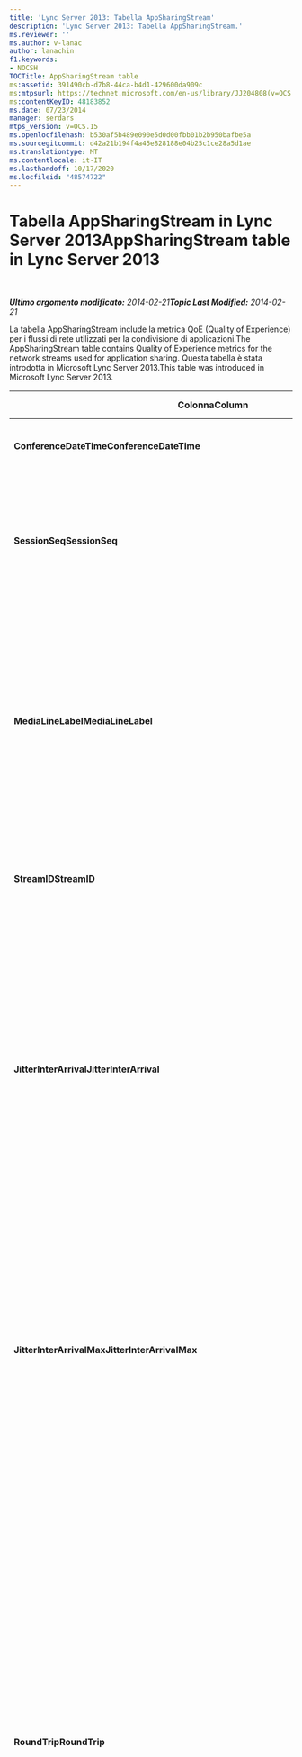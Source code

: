 ```yaml
---
title: 'Lync Server 2013: Tabella AppSharingStream'
description: 'Lync Server 2013: Tabella AppSharingStream.'
ms.reviewer: ''
ms.author: v-lanac
author: lanachin
f1.keywords:
- NOCSH
TOCTitle: AppSharingStream table
ms:assetid: 391490cb-d7b8-44ca-b4d1-429600da909c
ms:mtpsurl: https://technet.microsoft.com/en-us/library/JJ204808(v=OCS.15)
ms:contentKeyID: 48183852
ms.date: 07/23/2014
manager: serdars
mtps_version: v=OCS.15
ms.openlocfilehash: b530af5b489e090e5d0d00fbb01b2b950bafbe5a
ms.sourcegitcommit: d42a21b194f4a45e828188e04b25c1ce28a5d1ae
ms.translationtype: MT
ms.contentlocale: it-IT
ms.lasthandoff: 10/17/2020
ms.locfileid: "48574722"
---
```

# <a name="appsharingstream-table-in-lync-server-2013"></a><span data-ttu-id="66742-103">Tabella AppSharingStream in Lync Server 2013</span><span class="sxs-lookup"><span data-stu-id="66742-103">AppSharingStream table in Lync Server 2013</span></span>

<div data-xmlns="http://www.w3.org/1999/xhtml">

<div class="topic" data-xmlns="http://www.w3.org/1999/xhtml" data-msxsl="urn:schemas-microsoft-com:xslt" data-cs="https://msdn.microsoft.com/">

<div data-asp="https://msdn2.microsoft.com/asp">



</div>

<div id="mainSection">

<div id="mainBody">

<span> </span>

<span data-ttu-id="66742-104">_**Ultimo argomento modificato:** 2014-02-21_</span><span class="sxs-lookup"><span data-stu-id="66742-104">_**Topic Last Modified:** 2014-02-21_</span></span>

<span data-ttu-id="66742-105">La tabella AppSharingStream include la metrica QoE (Quality of Experience) per i flussi di rete utilizzati per la condivisione di applicazioni.</span><span class="sxs-lookup"><span data-stu-id="66742-105">The AppSharingStream table contains Quality of Experience metrics for the network streams used for application sharing.</span></span> <span data-ttu-id="66742-106">Questa tabella è stata introdotta in Microsoft Lync Server 2013.</span><span class="sxs-lookup"><span data-stu-id="66742-106">This table was introduced in Microsoft Lync Server 2013.</span></span>


<table>
<colgroup>
<col style="width: 25%" />
<col style="width: 25%" />
<col style="width: 25%" />
<col style="width: 25%" />
</colgroup>
<thead>
<tr class="header">
<th><span data-ttu-id="66742-107"><strong>Colonna</strong></span><span class="sxs-lookup"><span data-stu-id="66742-107"><strong>Column</strong></span></span></th>
<th><span data-ttu-id="66742-108"><strong>Tipo di dati</strong></span><span class="sxs-lookup"><span data-stu-id="66742-108"><strong>Data Type</strong></span></span></th>
<th><span data-ttu-id="66742-109"><strong>Chiave/indice</strong></span><span class="sxs-lookup"><span data-stu-id="66742-109"><strong>Key/Index</strong></span></span></th>
<th><span data-ttu-id="66742-110"><strong>Dettagli</strong></span><span class="sxs-lookup"><span data-stu-id="66742-110"><strong>Details</strong></span></span></th>
</tr>
</thead>
<tbody>
<tr class="odd">
<td><p><span data-ttu-id="66742-111"><strong>ConferenceDateTime</strong></span><span class="sxs-lookup"><span data-stu-id="66742-111"><strong>ConferenceDateTime</strong></span></span></p></td>
<td><p><span data-ttu-id="66742-112">dateTime</span><span class="sxs-lookup"><span data-stu-id="66742-112">dateTime</span></span></p></td>
<td><p><span data-ttu-id="66742-113">Primaria/o, esterna/o</span><span class="sxs-lookup"><span data-stu-id="66742-113">Primary, Foreign</span></span></p></td>
<td><p><span data-ttu-id="66742-114">Data e ora di avvio della sessione.</span><span class="sxs-lookup"><span data-stu-id="66742-114">Date and time that the session started.</span></span></p></td>
</tr>
<tr class="even">
<td><p><span data-ttu-id="66742-115"><strong>SessionSeq</strong></span><span class="sxs-lookup"><span data-stu-id="66742-115"><strong>SessionSeq</strong></span></span></p></td>
<td><p><span data-ttu-id="66742-116">int</span><span class="sxs-lookup"><span data-stu-id="66742-116">int</span></span></p></td>
<td><p><span data-ttu-id="66742-117">Primaria/o, esterna/o</span><span class="sxs-lookup"><span data-stu-id="66742-117">Primary, Foreign</span></span></p></td>
<td><p><span data-ttu-id="66742-118">Identificatore sequenziale utilizzato per distinguere tra loro sessioni avviate nella stessa data alla stessa ora.</span><span class="sxs-lookup"><span data-stu-id="66742-118">Sequential identifier used to distinguish between sessions that started on the same date and at the same time.</span></span></p></td>
</tr>
<tr class="odd">
<td><p><span data-ttu-id="66742-119"><strong>MediaLineLabel</strong></span><span class="sxs-lookup"><span data-stu-id="66742-119"><strong>MediaLineLabel</strong></span></span></p></td>
<td><p><span data-ttu-id="66742-120">tinyint</span><span class="sxs-lookup"><span data-stu-id="66742-120">tinyint</span></span></p></td>
<td><p><span data-ttu-id="66742-121">Primaria, esterna</span><span class="sxs-lookup"><span data-stu-id="66742-121">Primary, Foreign</span></span></p></td>
<td><p><span data-ttu-id="66742-p102">Rappresenta il tipo di linea video utilizzato nella chiamata. I valori consentiti sono:</span><span class="sxs-lookup"><span data-stu-id="66742-p102">Represents the type of video line used in the call. Allowed values are:</span></span></p>
<ul>
<li><p><span data-ttu-id="66742-124">0 – audio</span><span class="sxs-lookup"><span data-stu-id="66742-124">0 – Audio</span></span></p></li>
<li><p><span data-ttu-id="66742-125">1-video</span><span class="sxs-lookup"><span data-stu-id="66742-125">1 – Video</span></span></p></li>
<li><p><span data-ttu-id="66742-126">2 - Panoramica</span><span class="sxs-lookup"><span data-stu-id="66742-126">2 – Panoramic video</span></span></p></li>
<li><p><span data-ttu-id="66742-127">3 – condivisione di applicazioni/desktop</span><span class="sxs-lookup"><span data-stu-id="66742-127">3 –Application/Desktop Sharing</span></span></p></li>
</ul></td>
</tr>
<tr class="even">
<td><p><span data-ttu-id="66742-128"><strong>StreamID</strong></span><span class="sxs-lookup"><span data-stu-id="66742-128"><strong>StreamID</strong></span></span></p></td>
<td><p><span data-ttu-id="66742-129">int</span><span class="sxs-lookup"><span data-stu-id="66742-129">int</span></span></p></td>
<td><p><span data-ttu-id="66742-130">Principale</span><span class="sxs-lookup"><span data-stu-id="66742-130">Primary</span></span></p></td>
<td><p><span data-ttu-id="66742-131">Identificatore univoco del flusso di condivisione di applicazioni.</span><span class="sxs-lookup"><span data-stu-id="66742-131">Unique identifier of the application sharing stream.</span></span></p></td>
</tr>
<tr class="odd">
<td><p><span data-ttu-id="66742-132"><strong>JitterInterArrival</strong></span><span class="sxs-lookup"><span data-stu-id="66742-132"><strong>JitterInterArrival</strong></span></span></p></td>
<td><p><span data-ttu-id="66742-133">int</span><span class="sxs-lookup"><span data-stu-id="66742-133">int</span></span></p></td>
<td></td>
<td><p><span data-ttu-id="66742-134">Instabilità media rilevata tra gli arrivi dei pacchetti RTP (Real-Time Transport Protocol).</span><span class="sxs-lookup"><span data-stu-id="66742-134">Average jitter detected between RTP packet arrivals.</span></span> <span data-ttu-id="66742-135">(Jitter è una misura del &quot; shakiness &quot; di una chiamata). I valori di jitter elevato sono in genere causati dalla congestione o da un server multimediale di overload e generano audio distorte o persi.</span><span class="sxs-lookup"><span data-stu-id="66742-135">(Jitter is a measure of the &quot;shakiness&quot; of a call.) High jitter values are typically caused by congestion or an overloaded media server, and result in distorted or lost audio.</span></span></p></td>
</tr>
<tr class="even">
<td><p><span data-ttu-id="66742-136"><strong>JitterInterArrivalMax</strong></span><span class="sxs-lookup"><span data-stu-id="66742-136"><strong>JitterInterArrivalMax</strong></span></span></p></td>
<td><p><span data-ttu-id="66742-137">int</span><span class="sxs-lookup"><span data-stu-id="66742-137">int</span></span></p></td>
<td></td>
<td><p><span data-ttu-id="66742-138">Instabilità massima rilevata tra gli arrivi di pacchetti RTP.</span><span class="sxs-lookup"><span data-stu-id="66742-138">Maximum jitter detected between RTP packet arrivals.</span></span> <span data-ttu-id="66742-139">(Jitter è una misura del &quot; shakiness &quot; di una chiamata). I valori di jitter elevato sono in genere causati dalla congestione o da un server multimediale di overload e generano audio distorte o persi.</span><span class="sxs-lookup"><span data-stu-id="66742-139">(Jitter is a measure of the &quot;shakiness&quot; of a call.) High jitter values are typically caused by congestion or an overloaded media server, and result in distorted or lost audio.</span></span></p></td>
</tr>
<tr class="odd">
<td><p><span data-ttu-id="66742-140"><strong>RoundTrip</strong></span><span class="sxs-lookup"><span data-stu-id="66742-140"><strong>RoundTrip</strong></span></span></p></td>
<td><p><span data-ttu-id="66742-141">int</span><span class="sxs-lookup"><span data-stu-id="66742-141">int</span></span></p></td>
<td></td>
<td><p><span data-ttu-id="66742-p105">Quantità media di tempo (in millisecondi) necessaria per il trasferimento di andata e ritorno di un pacchetto RTP da un endpoint all'altro. Un tempo di roundtrip di 200 millisecondi o inferiore viene considerato di qualità accettabile.</span><span class="sxs-lookup"><span data-stu-id="66742-p105">Average amount of (in milliseconds) required for a Real-Time Transport Protocol packet to travel to another endpoint and then back. Round-trip times of 200 milliseconds or less are considered of acceptable quality.</span></span></p>
<p><span data-ttu-id="66742-p106">Valori di tempo di roundtrip elevati possono essere dovuti a routing delle chiamate internazionali, errata configurazione del routing o overload di un server di contenuti multimediali e comportano difficoltà nelle conversazioni audio bidirezionali in tempo reale.</span><span class="sxs-lookup"><span data-stu-id="66742-p106">High round-trip values can be caused by international call routing; a routing misconfiguration; or an overloaded media server. High round-trip times result in difficulties with two-way, real-time audio conversations.</span></span></p></td>
</tr>
<tr class="even">
<td><p><span data-ttu-id="66742-146"><strong>RoundTripMax</strong></span><span class="sxs-lookup"><span data-stu-id="66742-146"><strong>RoundTripMax</strong></span></span></p></td>
<td><p><span data-ttu-id="66742-147">int</span><span class="sxs-lookup"><span data-stu-id="66742-147">int</span></span></p></td>
<td></td>
<td><p><span data-ttu-id="66742-p107">Quantità massima di tempo (in millisecondi) necessaria per il trasferimento di andata e ritorno di un pacchetto RTP da un endpoint all'altro. Un tempo di roundtrip di 200 millisecondi o inferiore viene considerato di qualità accettabile.</span><span class="sxs-lookup"><span data-stu-id="66742-p107">Maximum amount of (in milliseconds) required for a Real-Time Transport Protocol packet to travel to another endpoint and then back. Round-trip times of 200 milliseconds or less are considered of acceptable quality.</span></span></p>
<p><span data-ttu-id="66742-p108">Valori di tempo di roundtrip elevati possono essere dovuti a routing delle chiamate internazionali, errata configurazione del routing o overload di un server di contenuti multimediali e comportano difficoltà nelle conversazioni audio bidirezionali in tempo reale.</span><span class="sxs-lookup"><span data-stu-id="66742-p108">High round-trip values can be caused by international call routing; a routing misconfiguration; or an overloaded media server. High round-trip times result in difficulties with two-way, real-time audio conversations.</span></span></p></td>
</tr>
<tr class="odd">
<td><p><span data-ttu-id="66742-152"><strong>PacketLossRate</strong></span><span class="sxs-lookup"><span data-stu-id="66742-152"><strong>PacketLossRate</strong></span></span></p></td>
<td><p><span data-ttu-id="66742-153">galleggiante</span><span class="sxs-lookup"><span data-stu-id="66742-153">float</span></span></p></td>
<td></td>
<td><p><span data-ttu-id="66742-p109">Frequenza media di perdita di pacchetti RTP. La perdita di pacchetti si verifica quando i pacchetti RTP, ovvero un protocollo utilizzato per la trasmissione di audio e video su Internet, non raggiungono la destinazione. Valori di perdita elevati sono generalmente dovuti a congestione, larghezza di banda insufficiente, congestione/interferenze wireless o overload di un server di contenuti multimediali e comportano distorsione o perdita di audio.</span><span class="sxs-lookup"><span data-stu-id="66742-p109">Average rate of Real-Time Transport Protocol (RTP) packet loss. (Packet loss occurs when RTP packets, a protocol used for transmitting audio and video across the Internet, failed to reach their destination.) High loss rates are generally caused by congestion; lack of bandwidth; wireless congestion or interference; or an overloaded media server. Packet loss typically results in distorted or lost audio.</span></span></p></td>
</tr>
<tr class="even">
<td><p><span data-ttu-id="66742-157"><strong>PacketLossRateMax</strong></span><span class="sxs-lookup"><span data-stu-id="66742-157"><strong>PacketLossRateMax</strong></span></span></p></td>
<td><p><span data-ttu-id="66742-158">galleggiante</span><span class="sxs-lookup"><span data-stu-id="66742-158">float</span></span></p></td>
<td></td>
<td><p><span data-ttu-id="66742-p110">Frequenza massima di perdita di pacchetti RTP. La perdita di pacchetti si verifica quando i pacchetti RTP, ovvero un protocollo utilizzato per la trasmissione audio e video su Internet, non riescono a raggiungere la destinazione. Frequenze di perdita elevate sono generalmente dovute a congestione, larghezza di banda insufficiente, interferenze o congestione della rete wireless o overload di un server di contenuti multimediali e comportano distorsione o perdita di audio.</span><span class="sxs-lookup"><span data-stu-id="66742-p110">Maximum rate of Real-Time Transport Protocol (RTP) packet loss. (Packet loss occurs when RTP packets, a protocol used for transmitting audio and video across the Internet, failed to reach their destination.) High loss rates are generally caused by congestion; lack of bandwidth; wireless congestion or interference; or an overloaded media server. Packet loss typically results in distorted or lost audio.</span></span></p></td>
</tr>
<tr class="odd">
<td><p><span data-ttu-id="66742-162"><strong>PacketUtilization</strong></span><span class="sxs-lookup"><span data-stu-id="66742-162"><strong>PacketUtilization</strong></span></span></p></td>
<td><p><span data-ttu-id="66742-163">int</span><span class="sxs-lookup"><span data-stu-id="66742-163">int</span></span></p></td>
<td></td>
<td><p><span data-ttu-id="66742-164">Numero di pacchetti inviati.</span><span class="sxs-lookup"><span data-stu-id="66742-164">Number of packets sent.</span></span></p></td>
</tr>
<tr class="even">
<td><p><span data-ttu-id="66742-165"><strong>Larghezza di banda</strong></span><span class="sxs-lookup"><span data-stu-id="66742-165"><strong>BandwidthEst</strong></span></span></p></td>
<td><p><span data-ttu-id="66742-166">int</span><span class="sxs-lookup"><span data-stu-id="66742-166">int</span></span></p></td>
<td></td>
<td><p><span data-ttu-id="66742-p111">Larghezza di banda unidirezionale stimata disponibile alla fine della sessione. Indicata in bit al secondo.</span><span class="sxs-lookup"><span data-stu-id="66742-p111">Estimated one-way bandwidth available at the end of the session. Reported in bits per second.</span></span></p></td>
</tr>
<tr class="odd">
<td><p><span data-ttu-id="66742-169"><strong>AppSharingPayloadDescription</strong></span><span class="sxs-lookup"><span data-stu-id="66742-169"><strong>AppSharingPayloadDescription</strong></span></span></p></td>
<td><p><span data-ttu-id="66742-170">int</span><span class="sxs-lookup"><span data-stu-id="66742-170">int</span></span></p></td>
<td></td>
<td><p><span data-ttu-id="66742-171">Descrizione del payload di condivisione di applicazioni.</span><span class="sxs-lookup"><span data-stu-id="66742-171">Description of the application sharing payload.</span></span></p></td>
</tr>
<tr class="even">
<td><p><span data-ttu-id="66742-172"><strong>RelativeOneWayTotal</strong></span><span class="sxs-lookup"><span data-stu-id="66742-172"><strong>RelativeOneWayTotal</strong></span></span></p></td>
<td><p><span data-ttu-id="66742-173">galleggiante</span><span class="sxs-lookup"><span data-stu-id="66742-173">float</span></span></p></td>
<td></td>
<td><p><span data-ttu-id="66742-p112">Quantità complessiva di latenza unidirezionale. La latenza unidirezionale relativa misura il ritardo tra il client e il server.</span><span class="sxs-lookup"><span data-stu-id="66742-p112">Total amount of one-way latency. Relative one-way latency measures the delay between the client and the server.</span></span></p></td>
</tr>
<tr class="odd">
<td><p><span data-ttu-id="66742-176"><strong>RelativeOneWayAverage</strong></span><span class="sxs-lookup"><span data-stu-id="66742-176"><strong>RelativeOneWayAverage</strong></span></span></p></td>
<td><p><span data-ttu-id="66742-177">galleggiante</span><span class="sxs-lookup"><span data-stu-id="66742-177">float</span></span></p></td>
<td></td>
<td><p><span data-ttu-id="66742-p113">Quantità complessiva di latenza unidirezionale. La latenza unidirezionale relativa misura il ritardo tra il client e il server.</span><span class="sxs-lookup"><span data-stu-id="66742-p113">Average amount of one-way latency. Relative one-way latency measures the delay between the client and the server.</span></span></p></td>
</tr>
<tr class="even">
<td><p><span data-ttu-id="66742-180"><strong>RelativeOneWayMax</strong></span><span class="sxs-lookup"><span data-stu-id="66742-180"><strong>RelativeOneWayMax</strong></span></span></p></td>
<td><p><span data-ttu-id="66742-181">galleggiante</span><span class="sxs-lookup"><span data-stu-id="66742-181">float</span></span></p></td>
<td></td>
<td><p><span data-ttu-id="66742-p114">Quantità massima di latenza unidirezionale. La latenza unidirezionale relativa misura il ritardo tra il client e il server.</span><span class="sxs-lookup"><span data-stu-id="66742-p114">Maximum amount of one-way latency. Relative one-way latency measures the delay between the client and the server.</span></span></p></td>
</tr>
<tr class="odd">
<td><p><span data-ttu-id="66742-184"><strong>RelativeOneWayBurstOccurrences</strong></span><span class="sxs-lookup"><span data-stu-id="66742-184"><strong>RelativeOneWayBurstOccurrences</strong></span></span></p></td>
<td><p><span data-ttu-id="66742-185">int</span><span class="sxs-lookup"><span data-stu-id="66742-185">int</span></span></p></td>
<td></td>
<td><p><span data-ttu-id="66742-p115">Occorrenze burst unidirezionali totali. In una trasmissione di tipo burst il flusso di dati non è prevedibile, diversamente dal flusso stabile. Questa metrica misura il flusso di dati tra il client e il server.</span><span class="sxs-lookup"><span data-stu-id="66742-p115">Total one-way burst occurrences. A “bursty” transmission is a transmission where data flows in unpredictable bursts as opposed to a steady stream. This metric measures data flow between the client and the server.</span></span></p></td>
</tr>
<tr class="even">
<td><p><span data-ttu-id="66742-189"><strong>RelativeOneWayBurstDensity</strong></span><span class="sxs-lookup"><span data-stu-id="66742-189"><strong>RelativeOneWayBurstDensity</strong></span></span></p></td>
<td><p><span data-ttu-id="66742-190">galleggiante</span><span class="sxs-lookup"><span data-stu-id="66742-190">float</span></span></p></td>
<td></td>
<td><p><span data-ttu-id="66742-p116">Densità burst unidirezionale totale. In una trasmissione di tipo burst il flusso di dati non è prevedibile, diversamente dal flusso stabile. Questa metrica misura il flusso di dati tra il client e il server.</span><span class="sxs-lookup"><span data-stu-id="66742-p116">Total one-way burst density. A “bursty” transmission is a transmission where data flows in unpredictable bursts as opposed to a steady stream. This metric measures data flow between the client and the server.</span></span></p></td>
</tr>
<tr class="odd">
<td><p><span data-ttu-id="66742-194"><strong>RelativeOneWayBurstDuration</strong></span><span class="sxs-lookup"><span data-stu-id="66742-194"><strong>RelativeOneWayBurstDuration</strong></span></span></p></td>
<td><p><span data-ttu-id="66742-195">galleggiante</span><span class="sxs-lookup"><span data-stu-id="66742-195">float</span></span></p></td>
<td></td>
<td><p><span data-ttu-id="66742-p117">Durata burst unidirezionale totale. In una trasmissione di tipo burst il flusso di dati non è prevedibile, diversamente dal flusso stabile. Questa metrica misura il flusso di dati tra il client e il server.</span><span class="sxs-lookup"><span data-stu-id="66742-p117">Total one-way burst duration. A “bursty” transmission is a transmission where data flows in unpredictable bursts as opposed to a steady stream. This metric measures data flow between the client and the server.</span></span></p></td>
</tr>
<tr class="even">
<td><p><span data-ttu-id="66742-199"><strong>RelativeOneWayGapOccurrences</strong></span><span class="sxs-lookup"><span data-stu-id="66742-199"><strong>RelativeOneWayGapOccurrences</strong></span></span></p></td>
<td><p><span data-ttu-id="66742-200">int</span><span class="sxs-lookup"><span data-stu-id="66742-200">int</span></span></p></td>
<td></td>
<td><p><span data-ttu-id="66742-p118">Occorrenze gap unidirezionali totali. In una trasmissione di tipo burst il flusso di dati non è prevedibile, diversamente dal flusso stabile. Questa metrica misura il flusso di dati tra il client e il server.</span><span class="sxs-lookup"><span data-stu-id="66742-p118">Total one-way gap occurrences. A “bursty” transmission is a transmission where data flows in unpredictable bursts as opposed to a steady stream; gaps indicate delays between these bursts. This metric measures data flow between the client and the server.</span></span></p></td>
</tr>
<tr class="odd">
<td><p><span data-ttu-id="66742-204"><strong>RelativeOneWayGapDensity</strong></span><span class="sxs-lookup"><span data-stu-id="66742-204"><strong>RelativeOneWayGapDensity</strong></span></span></p></td>
<td><p><span data-ttu-id="66742-205">galleggiante</span><span class="sxs-lookup"><span data-stu-id="66742-205">float</span></span></p></td>
<td></td>
<td><p><span data-ttu-id="66742-p119">Densità gap unidirezionale totale. In una trasmissione di tipo burst il flusso di dati non è prevedibile, diversamente dal flusso stabile. I gap indicano i ritardi tra questi burst. Questa metrica misura il flusso di dati tra il client e il server.</span><span class="sxs-lookup"><span data-stu-id="66742-p119">Total one-way gap density. A “bursty” transmission is a transmission where data flows in unpredictable bursts as opposed to a steady stream; gaps indicate delays between these bursts. This metric measures data flow between the client and the server.</span></span></p></td>
</tr>
<tr class="even">
<td><p><span data-ttu-id="66742-209"><strong>RelativeOneWayGapDuration</strong></span><span class="sxs-lookup"><span data-stu-id="66742-209"><strong>RelativeOneWayGapDuration</strong></span></span></p></td>
<td><p><span data-ttu-id="66742-210">galleggiante</span><span class="sxs-lookup"><span data-stu-id="66742-210">float</span></span></p></td>
<td></td>
<td><p><span data-ttu-id="66742-p120">Durata gap unidirezionale totale. In una trasmissione di tipo burst il flusso di dati non è prevedibile, diversamente dal flusso stabile. I gap indicano i ritardi tra questi burst. Questa metrica misura il flusso di dati tra il client e il server.</span><span class="sxs-lookup"><span data-stu-id="66742-p120">Total one-way gap duration. A “bursty” transmission is a transmission where data flows in unpredictable bursts as opposed to a steady stream; gaps indicate delays between these bursts. This metric measures data flow between the client and the server.</span></span></p></td>
</tr>
<tr class="odd">
<td><p><span data-ttu-id="66742-214"><strong>ApplicationSharingType</strong></span><span class="sxs-lookup"><span data-stu-id="66742-214"><strong>ApplicationSharingType</strong></span></span></p></td>
<td><p><span data-ttu-id="66742-215">varChar (256)</span><span class="sxs-lookup"><span data-stu-id="66742-215">varChar(256)</span></span></p></td>
<td></td>
<td><p><span data-ttu-id="66742-216">Ruolo applicazione (condivisore o visualizzatore) e tipo di contenuto.</span><span class="sxs-lookup"><span data-stu-id="66742-216">Application role (Sharer or Viewer) and content type.</span></span></p></td>
</tr>
<tr class="even">
<td><p><span data-ttu-id="66742-217"><strong>RDPTileProcessingLatencyTotal</strong></span><span class="sxs-lookup"><span data-stu-id="66742-217"><strong>RDPTileProcessingLatencyTotal</strong></span></span></p></td>
<td><p><span data-ttu-id="66742-218">galleggiante</span><span class="sxs-lookup"><span data-stu-id="66742-218">float</span></span></p></td>
<td></td>
<td><p><span data-ttu-id="66742-p121">Tempo totale di elaborazione per le sezioni RDP (Remote Desktop Protocol). Un valore superiore corrisponde a un ritardo maggiore nell'esperienza di visualizzazione.</span><span class="sxs-lookup"><span data-stu-id="66742-p121">Total processing time for remote desktop protocol (RDP) tiles. A higher total equates to a longer delay in the viewing experience.</span></span></p></td>
</tr>
<tr class="odd">
<td><p><span data-ttu-id="66742-221"><strong>RDPTileProcessingLatencyAverage</strong></span><span class="sxs-lookup"><span data-stu-id="66742-221"><strong>RDPTileProcessingLatencyAverage</strong></span></span></p></td>
<td><p><span data-ttu-id="66742-222">galleggiante</span><span class="sxs-lookup"><span data-stu-id="66742-222">float</span></span></p></td>
<td></td>
<td><p><span data-ttu-id="66742-p122">Tempo medio di elaborazione per le sezioni RDP. Un valore superiore corrisponde a un ritardo maggiore nell'esperienza di visualizzazione.</span><span class="sxs-lookup"><span data-stu-id="66742-p122">Average processing time for remote desktop protocol (RDP) tiles. A higher total equates to a longer delay in the viewing experience.</span></span></p></td>
</tr>
<tr class="even">
<td><p><span data-ttu-id="66742-225"><strong>RDPTileProcessingLatencyMax</strong></span><span class="sxs-lookup"><span data-stu-id="66742-225"><strong>RDPTileProcessingLatencyMax</strong></span></span></p></td>
<td><p><span data-ttu-id="66742-226">galleggiante</span><span class="sxs-lookup"><span data-stu-id="66742-226">float</span></span></p></td>
<td></td>
<td><p><span data-ttu-id="66742-p123">Tempo massimo di elaborazione per le sezioni RDP. Un valore superiore corrisponde a un ritardo maggiore nell'esperienza di visualizzazione.</span><span class="sxs-lookup"><span data-stu-id="66742-p123">Maximum processing time for remote desktop protocol (RDP) tiles. A higher total equates to a longer delay in the viewing experience.</span></span></p></td>
</tr>
<tr class="odd">
<td><p><span data-ttu-id="66742-229"><strong>RDPTileProcessingLatencyBurstOccurrences</strong></span><span class="sxs-lookup"><span data-stu-id="66742-229"><strong>RDPTileProcessingLatencyBurstOccurrences</strong></span></span></p></td>
<td><p><span data-ttu-id="66742-230">int</span><span class="sxs-lookup"><span data-stu-id="66742-230">int</span></span></p></td>
<td></td>
<td><p><span data-ttu-id="66742-p124">Occorrenze burst nel tempo di elaborazione per le sezioni RDP. In una trasmissione di tipo burst il flusso di dati non è prevedibile, diversamente dal flusso stabile.</span><span class="sxs-lookup"><span data-stu-id="66742-p124">Burst occurrences in the processing time for remote desktop protocol (RDP) tiles. A “bursty” transmission is a transmission where data flows in unpredictable bursts as opposed to a steady stream.</span></span></p></td>
</tr>
<tr class="even">
<td><p><span data-ttu-id="66742-233"><strong>RDPTileProcessingLatencyBurstDensity</strong></span><span class="sxs-lookup"><span data-stu-id="66742-233"><strong>RDPTileProcessingLatencyBurstDensity</strong></span></span></p></td>
<td><p><span data-ttu-id="66742-234">galleggiante</span><span class="sxs-lookup"><span data-stu-id="66742-234">float</span></span></p></td>
<td></td>
<td><p><span data-ttu-id="66742-p125">Densità burst nel tempo di elaborazione per le sezioni RDP. In una trasmissione di tipo burst il flusso di dati non è prevedibile, diversamente dal flusso stabile.</span><span class="sxs-lookup"><span data-stu-id="66742-p125">Burst density in the processing time for remote desktop protocol (RDP) tiles. A “bursty” transmission is a transmission where data flows in unpredictable bursts as opposed to a steady stream.</span></span></p></td>
</tr>
<tr class="odd">
<td><p><span data-ttu-id="66742-237"><strong>RDPTileProcessingLatencyBurstDuration</strong></span><span class="sxs-lookup"><span data-stu-id="66742-237"><strong>RDPTileProcessingLatencyBurstDuration</strong></span></span></p></td>
<td><p><span data-ttu-id="66742-238">galleggiante</span><span class="sxs-lookup"><span data-stu-id="66742-238">float</span></span></p></td>
<td></td>
<td><p><span data-ttu-id="66742-p126">Durata burst nel tempo di elaborazione per le sezioni RDP. In una trasmissione di tipo burst il flusso di dati non è prevedibile, diversamente dal flusso stabile.</span><span class="sxs-lookup"><span data-stu-id="66742-p126">Burst duration in the processing time for remote desktop protocol (RDP) tiles. A “bursty” transmission is a transmission where data flows in unpredictable bursts as opposed to a steady stream.</span></span></p></td>
</tr>
<tr class="even">
<td><p><span data-ttu-id="66742-241"><strong>RDPTileProcessingLatencyGapOccurrences</strong></span><span class="sxs-lookup"><span data-stu-id="66742-241"><strong>RDPTileProcessingLatencyGapOccurrences</strong></span></span></p></td>
<td><p><span data-ttu-id="66742-242">int</span><span class="sxs-lookup"><span data-stu-id="66742-242">int</span></span></p></td>
<td></td>
<td><p><span data-ttu-id="66742-243">Occorrenze gap nel tempo di elaborazione per le sezioni RDP.</span><span class="sxs-lookup"><span data-stu-id="66742-243">Gap occurrences in the processing time for remote desktop protocol (RDP) tiles.</span></span></p></td>
</tr>
<tr class="odd">
<td><p><span data-ttu-id="66742-244"><strong>RDPTileProcessingLatencyGapDensity</strong></span><span class="sxs-lookup"><span data-stu-id="66742-244"><strong>RDPTileProcessingLatencyGapDensity</strong></span></span></p></td>
<td><p><span data-ttu-id="66742-245">galleggiante</span><span class="sxs-lookup"><span data-stu-id="66742-245">float</span></span></p></td>
<td></td>
<td><p><span data-ttu-id="66742-p127">Densità gap nel tempo di elaborazione per le sezioni RDP. Una densità gap bassa corrisponde a un'esperienza di visualizzazione migliore.</span><span class="sxs-lookup"><span data-stu-id="66742-p127">Gap density in the processing time for remote desktop protocol (RDP) tiles. Low gap density equates to a better viewing experience.</span></span></p></td>
</tr>
<tr class="even">
<td><p><span data-ttu-id="66742-248"><strong>RDPTileProcessingLatencyGapDuration</strong></span><span class="sxs-lookup"><span data-stu-id="66742-248"><strong>RDPTileProcessingLatencyGapDuration</strong></span></span></p></td>
<td><p><span data-ttu-id="66742-249">galleggiante</span><span class="sxs-lookup"><span data-stu-id="66742-249">float</span></span></p></td>
<td></td>
<td><p><span data-ttu-id="66742-p128">Durata gap nel tempo di elaborazione per le sezioni RDP. Durate gap basse corrispondono a un'esperienza di visualizzazione migliore.</span><span class="sxs-lookup"><span data-stu-id="66742-p128">Gap duration in the processing time for remote desktop protocol (RDP) tiles. Short gap durations equate to a better viewing experience.</span></span></p></td>
</tr>
<tr class="odd">
<td><p><span data-ttu-id="66742-252"><strong>CaptureTileRateTotal</strong></span><span class="sxs-lookup"><span data-stu-id="66742-252"><strong>CaptureTileRateTotal</strong></span></span></p></td>
<td><p><span data-ttu-id="66742-253">galleggiante</span><span class="sxs-lookup"><span data-stu-id="66742-253">float</span></span></p></td>
<td></td>
<td><p><span data-ttu-id="66742-254">Frequenza totale di sezioni acquisite (sezioni al secondo).</span><span class="sxs-lookup"><span data-stu-id="66742-254">Total rate of captured tiles (in tiles per second).</span></span></p></td>
</tr>
<tr class="even">
<td><p><span data-ttu-id="66742-255"><strong>CaptureTileRateAverage</strong></span><span class="sxs-lookup"><span data-stu-id="66742-255"><strong>CaptureTileRateAverage</strong></span></span></p></td>
<td><p><span data-ttu-id="66742-256">galleggiante</span><span class="sxs-lookup"><span data-stu-id="66742-256">float</span></span></p></td>
<td></td>
<td><p><span data-ttu-id="66742-257">Frequenza media di sezioni acquisite (sezioni al secondo).</span><span class="sxs-lookup"><span data-stu-id="66742-257">Average rate of captured tiles (in tiles per second).</span></span></p></td>
</tr>
<tr class="odd">
<td><p><span data-ttu-id="66742-258"><strong>CaptureTileRateMax</strong></span><span class="sxs-lookup"><span data-stu-id="66742-258"><strong>CaptureTileRateMax</strong></span></span></p></td>
<td><p><span data-ttu-id="66742-259">galleggiante</span><span class="sxs-lookup"><span data-stu-id="66742-259">float</span></span></p></td>
<td></td>
<td><p><span data-ttu-id="66742-260">Frequenza massima di sezioni acquisite (sezioni al secondo).</span><span class="sxs-lookup"><span data-stu-id="66742-260">Maximum rate of captured tiles (in tiles per second).</span></span></p></td>
</tr>
<tr class="even">
<td><p><span data-ttu-id="66742-261"><strong>CaptureTileRateBurstOccurrences</strong></span><span class="sxs-lookup"><span data-stu-id="66742-261"><strong>CaptureTileRateBurstOccurrences</strong></span></span></p></td>
<td><p><span data-ttu-id="66742-262">in t</span><span class="sxs-lookup"><span data-stu-id="66742-262">in t</span></span></p></td>
<td></td>
<td><p><span data-ttu-id="66742-263">Occorrenze burst nella frequenza di sezioni acquisite (sezioni al secondo).</span><span class="sxs-lookup"><span data-stu-id="66742-263">Burst occurrences in the rate of captured tiles (in tiles per second).</span></span></p></td>
</tr>
<tr class="odd">
<td><p><span data-ttu-id="66742-264"><strong>CaptureTileRateBurstDensity</strong></span><span class="sxs-lookup"><span data-stu-id="66742-264"><strong>CaptureTileRateBurstDensity</strong></span></span></p></td>
<td><p><span data-ttu-id="66742-265">galleggiante</span><span class="sxs-lookup"><span data-stu-id="66742-265">float</span></span></p></td>
<td></td>
<td><p><span data-ttu-id="66742-266">Densità burst nella frequenza di sezioni acquisite (sezioni al secondo).</span><span class="sxs-lookup"><span data-stu-id="66742-266">Burst density in the rate of captured tiles (in tiles per second).</span></span></p></td>
</tr>
<tr class="even">
<td><p><span data-ttu-id="66742-267"><strong>CaptureTileRateBurstDuration</strong></span><span class="sxs-lookup"><span data-stu-id="66742-267"><strong>CaptureTileRateBurstDuration</strong></span></span></p></td>
<td><p><span data-ttu-id="66742-268">galleggiante</span><span class="sxs-lookup"><span data-stu-id="66742-268">float</span></span></p></td>
<td></td>
<td><p><span data-ttu-id="66742-269">Durata burst nella frequenza di sezioni acquisite (sezioni al secondo).</span><span class="sxs-lookup"><span data-stu-id="66742-269">Burst duration in the rate of captured tiles (in tiles per second).</span></span></p></td>
</tr>
<tr class="odd">
<td><p><span data-ttu-id="66742-270"><strong>CaptureTileRateGapOccurrences</strong></span><span class="sxs-lookup"><span data-stu-id="66742-270"><strong>CaptureTileRateGapOccurrences</strong></span></span></p></td>
<td><p><span data-ttu-id="66742-271">int</span><span class="sxs-lookup"><span data-stu-id="66742-271">int</span></span></p></td>
<td></td>
<td><p><span data-ttu-id="66742-272">Occorrenze gap nella frequenza di sezioni acquisite (sezioni al secondo).</span><span class="sxs-lookup"><span data-stu-id="66742-272">Gap occurrences in the rate of captured tiles (in tiles per second).</span></span></p></td>
</tr>
<tr class="even">
<td><p><span data-ttu-id="66742-273"><strong>CaptureTileRateGapDensity</strong></span><span class="sxs-lookup"><span data-stu-id="66742-273"><strong>CaptureTileRateGapDensity</strong></span></span></p></td>
<td><p><span data-ttu-id="66742-274">galleggiante</span><span class="sxs-lookup"><span data-stu-id="66742-274">float</span></span></p></td>
<td></td>
<td><p><span data-ttu-id="66742-275">Densità gap nella frequenza di sezioni acquisite (sezioni al secondo).</span><span class="sxs-lookup"><span data-stu-id="66742-275">Gap density in the rate of captured tiles (in tiles per second).</span></span></p></td>
</tr>
<tr class="odd">
<td><p><span data-ttu-id="66742-276"><strong>CaptureTileRateGapDuration</strong></span><span class="sxs-lookup"><span data-stu-id="66742-276"><strong>CaptureTileRateGapDuration</strong></span></span></p></td>
<td><p><span data-ttu-id="66742-277">galleggiante</span><span class="sxs-lookup"><span data-stu-id="66742-277">float</span></span></p></td>
<td></td>
<td><p><span data-ttu-id="66742-278">Durata gap nella frequenza di sezioni acquisite (sezioni al secondo).</span><span class="sxs-lookup"><span data-stu-id="66742-278">Gap duration in the rate of captured tiles (in tiles per second).</span></span></p></td>
</tr>
<tr class="even">
<td><p><span data-ttu-id="66742-279"><strong>SpoiledTilePercentTotal</strong></span><span class="sxs-lookup"><span data-stu-id="66742-279"><strong>SpoiledTilePercentTotal</strong></span></span></p></td>
<td><p><span data-ttu-id="66742-280">galleggiante</span><span class="sxs-lookup"><span data-stu-id="66742-280">float</span></span></p></td>
<td></td>
<td><p><span data-ttu-id="66742-281">Percentuale totale di contenuto che non ha raggiunto il visualizzatore ma è stato ignorato e sovrascritto da nuovo contenuto.</span><span class="sxs-lookup"><span data-stu-id="66742-281">Total percentage of the content that did not reach the viewer but was instead discarded and overwritten by fresh content.</span></span></p></td>
</tr>
<tr class="odd">
<td><p><span data-ttu-id="66742-282"><strong>SpoiledTilePercentAverage</strong></span><span class="sxs-lookup"><span data-stu-id="66742-282"><strong>SpoiledTilePercentAverage</strong></span></span></p></td>
<td><p><span data-ttu-id="66742-283">galleggiante</span><span class="sxs-lookup"><span data-stu-id="66742-283">float</span></span></p></td>
<td></td>
<td><p><span data-ttu-id="66742-284">Percentuale media di contenuto che non ha raggiunto il visualizzatore ma è stato ignorato e sovrascritto da nuovo contenuto.</span><span class="sxs-lookup"><span data-stu-id="66742-284">Average percentage of the content that did not reach the viewer but was instead discarded and overwritten by fresh content.</span></span></p></td>
</tr>
<tr class="even">
<td><p><span data-ttu-id="66742-285"><strong>SpoiledTilePercentMax</strong></span><span class="sxs-lookup"><span data-stu-id="66742-285"><strong>SpoiledTilePercentMax</strong></span></span></p></td>
<td><p><span data-ttu-id="66742-286">galleggiante</span><span class="sxs-lookup"><span data-stu-id="66742-286">float</span></span></p></td>
<td></td>
<td><p><span data-ttu-id="66742-287">Percentuale massima di contenuto che non ha raggiunto il visualizzatore ma è stato ignorato e sovrascritto da nuovo contenuto.</span><span class="sxs-lookup"><span data-stu-id="66742-287">Maximum percentage of the content that did not reach the viewer but was instead discarded and overwritten by fresh content.</span></span></p></td>
</tr>
<tr class="odd">
<td><p><span data-ttu-id="66742-288"><strong>SpoiledTilePercentBurstOccurrences</strong></span><span class="sxs-lookup"><span data-stu-id="66742-288"><strong>SpoiledTilePercentBurstOccurrences</strong></span></span></p></td>
<td><p><span data-ttu-id="66742-289">int</span><span class="sxs-lookup"><span data-stu-id="66742-289">int</span></span></p></td>
<td></td>
<td><p><span data-ttu-id="66742-290">Occorrenze burst per il contenuto che non ha raggiunto il visualizzatore ma è stato ignorato e sovrascritto da nuovo contenuto.</span><span class="sxs-lookup"><span data-stu-id="66742-290">Burst occurrences for the content that did not reach the viewer but was instead discarded and overwritten by fresh content.</span></span></p></td>
</tr>
<tr class="even">
<td><p><span data-ttu-id="66742-291"><strong>SpoiledTilePercentBurstDensity</strong></span><span class="sxs-lookup"><span data-stu-id="66742-291"><strong>SpoiledTilePercentBurstDensity</strong></span></span></p></td>
<td><p><span data-ttu-id="66742-292">galleggiante</span><span class="sxs-lookup"><span data-stu-id="66742-292">float</span></span></p></td>
<td></td>
<td><p><span data-ttu-id="66742-293">Densità burst per il contenuto che non ha raggiunto il visualizzatore ma è stato ignorato e sovrascritto da nuovo contenuto.</span><span class="sxs-lookup"><span data-stu-id="66742-293">Burst density for the content that did not reach the viewer but was instead discarded and overwritten by fresh content.</span></span></p></td>
</tr>
<tr class="odd">
<td><p><span data-ttu-id="66742-294"><strong>SpoiledTilePercentBurstDuration</strong></span><span class="sxs-lookup"><span data-stu-id="66742-294"><strong>SpoiledTilePercentBurstDuration</strong></span></span></p></td>
<td><p><span data-ttu-id="66742-295">galleggiante</span><span class="sxs-lookup"><span data-stu-id="66742-295">float</span></span></p></td>
<td></td>
<td><p><span data-ttu-id="66742-296">Durata burst per il contenuto che non ha raggiunto il visualizzatore ma è stato ignorato e sovrascritto da nuovo contenuto.</span><span class="sxs-lookup"><span data-stu-id="66742-296">Burst duration for the content that did not reach the viewer but was instead discarded and overwritten by fresh content.</span></span></p></td>
</tr>
<tr class="even">
<td><p><span data-ttu-id="66742-297"><strong>SpoiledTilePercentGapOccurrences</strong></span><span class="sxs-lookup"><span data-stu-id="66742-297"><strong>SpoiledTilePercentGapOccurrences</strong></span></span></p></td>
<td><p><span data-ttu-id="66742-298">int</span><span class="sxs-lookup"><span data-stu-id="66742-298">int</span></span></p></td>
<td></td>
<td><p><span data-ttu-id="66742-299">Occorrenze gap per il contenuto che non ha raggiunto il visualizzatore ma è stato ignorato e sovrascritto da nuovo contenuto.</span><span class="sxs-lookup"><span data-stu-id="66742-299">Gap occurrences for the content that did not reach the viewer but was instead discarded and overwritten by fresh content.</span></span></p></td>
</tr>
<tr class="odd">
<td><p><span data-ttu-id="66742-300"><strong>SpoiledTilePercentGapDensity</strong></span><span class="sxs-lookup"><span data-stu-id="66742-300"><strong>SpoiledTilePercentGapDensity</strong></span></span></p></td>
<td><p><span data-ttu-id="66742-301">galleggiante</span><span class="sxs-lookup"><span data-stu-id="66742-301">float</span></span></p></td>
<td></td>
<td><p><span data-ttu-id="66742-302">Densità gap per il contenuto che non ha raggiunto il visualizzatore ma è stato ignorato e sovrascritto da nuovo contenuto.</span><span class="sxs-lookup"><span data-stu-id="66742-302">Gap density for the content that did not reach the viewer but was instead discarded and overwritten by fresh content.</span></span></p></td>
</tr>
<tr class="even">
<td><p><span data-ttu-id="66742-303"><strong>SpoiledTilePercentGapDuration</strong></span><span class="sxs-lookup"><span data-stu-id="66742-303"><strong>SpoiledTilePercentGapDuration</strong></span></span></p></td>
<td><p><span data-ttu-id="66742-304">galleggiante</span><span class="sxs-lookup"><span data-stu-id="66742-304">float</span></span></p></td>
<td></td>
<td><p><span data-ttu-id="66742-305">Durata gap per il contenuto che non ha raggiunto il visualizzatore ma è stato ignorato e sovrascritto da nuovo contenuto.</span><span class="sxs-lookup"><span data-stu-id="66742-305">Gap duration for the content that did not reach the viewer but was instead discarded and overwritten by fresh content.</span></span></p></td>
</tr>
<tr class="odd">
<td><p><span data-ttu-id="66742-306"><strong>ScrapingFrameRateTotal</strong></span><span class="sxs-lookup"><span data-stu-id="66742-306"><strong>ScrapingFrameRateTotal</strong></span></span></p></td>
<td><p><span data-ttu-id="66742-307">galleggiante</span><span class="sxs-lookup"><span data-stu-id="66742-307">float</span></span></p></td>
<td></td>
<td><p><span data-ttu-id="66742-308">Numero totale di fotogrammi acquisiti mediante scraping dall'origine grafica.</span><span class="sxs-lookup"><span data-stu-id="66742-308">Total number of frames scraped from the graphics source.</span></span></p></td>
</tr>
<tr class="even">
<td><p><span data-ttu-id="66742-309"><strong>ScrapingFrameRateAverage</strong></span><span class="sxs-lookup"><span data-stu-id="66742-309"><strong>ScrapingFrameRateAverage</strong></span></span></p></td>
<td><p><span data-ttu-id="66742-310">galleggiante</span><span class="sxs-lookup"><span data-stu-id="66742-310">float</span></span></p></td>
<td></td>
<td><p><span data-ttu-id="66742-311">Numero medio di fotogrammi acquisiti mediante scraping dall'origine grafica.</span><span class="sxs-lookup"><span data-stu-id="66742-311">Average number of frames scraped from the graphics source.</span></span></p></td>
</tr>
<tr class="odd">
<td><p><span data-ttu-id="66742-312"><strong>ScrapingFrameRateMax</strong></span><span class="sxs-lookup"><span data-stu-id="66742-312"><strong>ScrapingFrameRateMax</strong></span></span></p></td>
<td><p><span data-ttu-id="66742-313">galleggiante</span><span class="sxs-lookup"><span data-stu-id="66742-313">float</span></span></p></td>
<td></td>
<td><p><span data-ttu-id="66742-314">Numero massimo di fotogrammi acquisiti mediante scraping dall'origine grafica.</span><span class="sxs-lookup"><span data-stu-id="66742-314">Maximum number of frames scraped from the graphics source.</span></span></p></td>
</tr>
<tr class="even">
<td><p><span data-ttu-id="66742-315"><strong>ScrapingFrameRateBurstOccurrences</strong></span><span class="sxs-lookup"><span data-stu-id="66742-315"><strong>ScrapingFrameRateBurstOccurrences</strong></span></span></p></td>
<td><p><span data-ttu-id="66742-316">int</span><span class="sxs-lookup"><span data-stu-id="66742-316">int</span></span></p></td>
<td></td>
<td><p><span data-ttu-id="66742-317">Occorrenze burst nei fotogrammi acquisiti mediante scraping dall'origine grafica.</span><span class="sxs-lookup"><span data-stu-id="66742-317">Burst occurrences in the frames scraped from the graphics source.</span></span></p></td>
</tr>
<tr class="odd">
<td><p><span data-ttu-id="66742-318"><strong>ScrapingFrameRateBurstDensity</strong></span><span class="sxs-lookup"><span data-stu-id="66742-318"><strong>ScrapingFrameRateBurstDensity</strong></span></span></p></td>
<td><p><span data-ttu-id="66742-319">galleggiante</span><span class="sxs-lookup"><span data-stu-id="66742-319">float</span></span></p></td>
<td></td>
<td><p><span data-ttu-id="66742-320">Densità burst nei fotogrammi acquisiti mediante scraping dall'origine grafica.</span><span class="sxs-lookup"><span data-stu-id="66742-320">Burst density in the frames scraped from the graphics source.</span></span></p></td>
</tr>
<tr class="even">
<td><p><span data-ttu-id="66742-321"><strong>ScrapingFrameRateBurstDuration</strong></span><span class="sxs-lookup"><span data-stu-id="66742-321"><strong>ScrapingFrameRateBurstDuration</strong></span></span></p></td>
<td><p><span data-ttu-id="66742-322">galleggiante</span><span class="sxs-lookup"><span data-stu-id="66742-322">float</span></span></p></td>
<td></td>
<td><p><span data-ttu-id="66742-323">Durata burst nei fotogrammi acquisiti mediante scraping dall'origine grafica.</span><span class="sxs-lookup"><span data-stu-id="66742-323">Burst duration in the frames scraped from the graphics source.</span></span></p></td>
</tr>
<tr class="odd">
<td><p><span data-ttu-id="66742-324"><strong>ScrapingFrameRateGapOccurrences</strong></span><span class="sxs-lookup"><span data-stu-id="66742-324"><strong>ScrapingFrameRateGapOccurrences</strong></span></span></p></td>
<td><p><span data-ttu-id="66742-325">int</span><span class="sxs-lookup"><span data-stu-id="66742-325">int</span></span></p></td>
<td></td>
<td><p><span data-ttu-id="66742-326">Occorrenze gap nei fotogrammi acquisiti mediante scraping dall'origine grafica.</span><span class="sxs-lookup"><span data-stu-id="66742-326">Gap occurrences in the frames scraped from the graphics source.</span></span></p></td>
</tr>
<tr class="even">
<td><p><span data-ttu-id="66742-327"><strong>ScrapingFrameRateGapDensity</strong></span><span class="sxs-lookup"><span data-stu-id="66742-327"><strong>ScrapingFrameRateGapDensity</strong></span></span></p></td>
<td><p><span data-ttu-id="66742-328">galleggiante</span><span class="sxs-lookup"><span data-stu-id="66742-328">float</span></span></p></td>
<td></td>
<td><p><span data-ttu-id="66742-329">Densità gap nei fotogrammi acquisiti mediante scraping dall'origine grafica.</span><span class="sxs-lookup"><span data-stu-id="66742-329">Gap density in the frames scraped from the graphics source.</span></span></p></td>
</tr>
<tr class="odd">
<td><p><span data-ttu-id="66742-330"><strong>ScrapingFrameRateGapDuration</strong></span><span class="sxs-lookup"><span data-stu-id="66742-330"><strong>ScrapingFrameRateGapDuration</strong></span></span></p></td>
<td><p><span data-ttu-id="66742-331">galleggiante</span><span class="sxs-lookup"><span data-stu-id="66742-331">float</span></span></p></td>
<td></td>
<td><p><span data-ttu-id="66742-332">Durata gap nei fotogrammi acquisiti mediante scraping dall'origine grafica.</span><span class="sxs-lookup"><span data-stu-id="66742-332">Gap duration in the frames scraped from the graphics source.</span></span></p></td>
</tr>
<tr class="even">
<td><p><span data-ttu-id="66742-333"><strong>IncomingTileRateTotal</strong></span><span class="sxs-lookup"><span data-stu-id="66742-333"><strong>IncomingTileRateTotal</strong></span></span></p></td>
<td><p><span data-ttu-id="66742-334">galleggiante</span><span class="sxs-lookup"><span data-stu-id="66742-334">float</span></span></p></td>
<td></td>
<td><p><span data-ttu-id="66742-335">Frequenza totale fotogrammi in arrivo ricevuti dal visualizzatore.</span><span class="sxs-lookup"><span data-stu-id="66742-335">Total incoming frame rate as received by the viewer.</span></span></p></td>
</tr>
<tr class="odd">
<td><p><span data-ttu-id="66742-336"><strong>IncomingTileRateAverage</strong></span><span class="sxs-lookup"><span data-stu-id="66742-336"><strong>IncomingTileRateAverage</strong></span></span></p></td>
<td><p><span data-ttu-id="66742-337">galleggiante</span><span class="sxs-lookup"><span data-stu-id="66742-337">float</span></span></p></td>
<td></td>
<td><p><span data-ttu-id="66742-338">Frequenza media fotogrammi in arrivo ricevuti dal visualizzatore.</span><span class="sxs-lookup"><span data-stu-id="66742-338">Average incoming frame rate as received by the viewer.</span></span></p></td>
</tr>
<tr class="even">
<td><p><span data-ttu-id="66742-339"><strong>IncomingTileRateMax</strong></span><span class="sxs-lookup"><span data-stu-id="66742-339"><strong>IncomingTileRateMax</strong></span></span></p></td>
<td><p><span data-ttu-id="66742-340">galleggiante</span><span class="sxs-lookup"><span data-stu-id="66742-340">float</span></span></p></td>
<td></td>
<td><p><span data-ttu-id="66742-341">Frequenza massima sezioni in arrivo ricevute dal visualizzatore.</span><span class="sxs-lookup"><span data-stu-id="66742-341">Maximum incoming tile rate as received by the viewer.</span></span></p></td>
</tr>
<tr class="odd">
<td><p><span data-ttu-id="66742-342"><strong>IncomingTileRateBurstOccurrences</strong></span><span class="sxs-lookup"><span data-stu-id="66742-342"><strong>IncomingTileRateBurstOccurrences</strong></span></span></p></td>
<td><p><span data-ttu-id="66742-343">int</span><span class="sxs-lookup"><span data-stu-id="66742-343">int</span></span></p></td>
<td></td>
<td><p><span data-ttu-id="66742-344">Occorrenze burst nella frequenza sezioni in arrivo ricevute dal visualizzatore.</span><span class="sxs-lookup"><span data-stu-id="66742-344">Burst occurrences in the incoming tile rate as received by the viewer.</span></span></p></td>
</tr>
<tr class="even">
<td><p><span data-ttu-id="66742-345"><strong>IncomingTileRateBurstDensity</strong></span><span class="sxs-lookup"><span data-stu-id="66742-345"><strong>IncomingTileRateBurstDensity</strong></span></span></p></td>
<td><p><span data-ttu-id="66742-346">galleggiante</span><span class="sxs-lookup"><span data-stu-id="66742-346">float</span></span></p></td>
<td></td>
<td><p><span data-ttu-id="66742-347">Densità burst nella frequenza sezioni in arrivo ricevute dal visualizzatore.</span><span class="sxs-lookup"><span data-stu-id="66742-347">Burst density in the incoming tile rate as received by the viewer.</span></span></p></td>
</tr>
<tr class="odd">
<td><p><span data-ttu-id="66742-348"><strong>IncomingTileRateBurstDuration</strong></span><span class="sxs-lookup"><span data-stu-id="66742-348"><strong>IncomingTileRateBurstDuration</strong></span></span></p></td>
<td><p><span data-ttu-id="66742-349">galleggiante</span><span class="sxs-lookup"><span data-stu-id="66742-349">float</span></span></p></td>
<td></td>
<td><p><span data-ttu-id="66742-350">Durata burst nella frequenza sezioni in arrivo ricevute dal visualizzatore.</span><span class="sxs-lookup"><span data-stu-id="66742-350">Burst duration in the incoming tile rate as received by the viewer.</span></span></p></td>
</tr>
<tr class="even">
<td><p><span data-ttu-id="66742-351"><strong>IncomingTileRateGapOccurrences</strong></span><span class="sxs-lookup"><span data-stu-id="66742-351"><strong>IncomingTileRateGapOccurrences</strong></span></span></p></td>
<td><p><span data-ttu-id="66742-352">int</span><span class="sxs-lookup"><span data-stu-id="66742-352">int</span></span></p></td>
<td></td>
<td><p><span data-ttu-id="66742-353">Occorrenze gap nella frequenza sezioni in arrivo ricevute dal visualizzatore.</span><span class="sxs-lookup"><span data-stu-id="66742-353">Gap occurrences in the incoming tile rate as received by the viewer.</span></span></p></td>
</tr>
<tr class="odd">
<td><p><span data-ttu-id="66742-354"><strong>IncomingTileRateGapDensity</strong></span><span class="sxs-lookup"><span data-stu-id="66742-354"><strong>IncomingTileRateGapDensity</strong></span></span></p></td>
<td><p><span data-ttu-id="66742-355">galleggiante</span><span class="sxs-lookup"><span data-stu-id="66742-355">float</span></span></p></td>
<td></td>
<td><p><span data-ttu-id="66742-356">Densità gap nella frequenza sezioni in arrivo ricevute dal visualizzatore.</span><span class="sxs-lookup"><span data-stu-id="66742-356">Gap density in the incoming tile rate as received by the viewer.</span></span></p></td>
</tr>
<tr class="even">
<td><p><span data-ttu-id="66742-357"><strong>IncomingTileRateGapDuration</strong></span><span class="sxs-lookup"><span data-stu-id="66742-357"><strong>IncomingTileRateGapDuration</strong></span></span></p></td>
<td><p><span data-ttu-id="66742-358">galleggiante</span><span class="sxs-lookup"><span data-stu-id="66742-358">float</span></span></p></td>
<td></td>
<td><p><span data-ttu-id="66742-359">Durata gap nella frequenza sezioni in arrivo ricevute dal visualizzatore.</span><span class="sxs-lookup"><span data-stu-id="66742-359">Gap duration in the incoming tile rate as received by the viewer.</span></span></p></td>
</tr>
<tr class="odd">
<td><p><span data-ttu-id="66742-360"><strong>IncomingFrameRateTotal</strong></span><span class="sxs-lookup"><span data-stu-id="66742-360"><strong>IncomingFrameRateTotal</strong></span></span></p></td>
<td><p><span data-ttu-id="66742-361">galleggiante</span><span class="sxs-lookup"><span data-stu-id="66742-361">float</span></span></p></td>
<td></td>
<td><p><span data-ttu-id="66742-362">Frequenza totale fotogrammi in arrivo ricevuti dal visualizzatore.</span><span class="sxs-lookup"><span data-stu-id="66742-362">Total incoming frame rate as received by the viewer.</span></span></p></td>
</tr>
<tr class="even">
<td><p><span data-ttu-id="66742-363"><strong>IncomingFrameRateAverage</strong></span><span class="sxs-lookup"><span data-stu-id="66742-363"><strong>IncomingFrameRateAverage</strong></span></span></p></td>
<td><p><span data-ttu-id="66742-364">galleggiante</span><span class="sxs-lookup"><span data-stu-id="66742-364">float</span></span></p></td>
<td></td>
<td><p><span data-ttu-id="66742-365">Frequenza media fotogrammi in arrivo ricevuti dal visualizzatore.</span><span class="sxs-lookup"><span data-stu-id="66742-365">Average incoming frame rate as received by the viewer.</span></span></p></td>
</tr>
<tr class="odd">
<td><p><span data-ttu-id="66742-366"><strong>IncomingFrameRateMax</strong></span><span class="sxs-lookup"><span data-stu-id="66742-366"><strong>IncomingFrameRateMax</strong></span></span></p></td>
<td><p><span data-ttu-id="66742-367">galleggiante</span><span class="sxs-lookup"><span data-stu-id="66742-367">float</span></span></p></td>
<td></td>
<td><p><span data-ttu-id="66742-368">Frequenza massima fotogrammi in arrivo ricevuti dal visualizzatore.</span><span class="sxs-lookup"><span data-stu-id="66742-368">Maximum incoming frame rate as received by the viewer.</span></span></p></td>
</tr>
<tr class="even">
<td><p><span data-ttu-id="66742-369"><strong>IncomingFrameRateBurstOccurrences</strong></span><span class="sxs-lookup"><span data-stu-id="66742-369"><strong>IncomingFrameRateBurstOccurrences</strong></span></span></p></td>
<td><p><span data-ttu-id="66742-370">int</span><span class="sxs-lookup"><span data-stu-id="66742-370">int</span></span></p></td>
<td></td>
<td><p><span data-ttu-id="66742-371">Occorrenze burst nella frequenza fotogrammi in arrivo ricevuti dal visualizzatore.</span><span class="sxs-lookup"><span data-stu-id="66742-371">Burst occurrences in the incoming frame rate as received by the viewer.</span></span></p></td>
</tr>
<tr class="odd">
<td><p><span data-ttu-id="66742-372"><strong>IncomingFrameRateBurstDensity</strong></span><span class="sxs-lookup"><span data-stu-id="66742-372"><strong>IncomingFrameRateBurstDensity</strong></span></span></p></td>
<td><p><span data-ttu-id="66742-373">galleggiante</span><span class="sxs-lookup"><span data-stu-id="66742-373">float</span></span></p></td>
<td></td>
<td><p><span data-ttu-id="66742-374">Densità burst nella frequenza fotogrammi in arrivo ricevuti dal visualizzatore.</span><span class="sxs-lookup"><span data-stu-id="66742-374">Burst density in the incoming frame rate as received by the viewer.</span></span></p></td>
</tr>
<tr class="even">
<td><p><span data-ttu-id="66742-375"><strong>IncomingFrameRateBurstDuration</strong></span><span class="sxs-lookup"><span data-stu-id="66742-375"><strong>IncomingFrameRateBurstDuration</strong></span></span></p></td>
<td><p><span data-ttu-id="66742-376">galleggiante</span><span class="sxs-lookup"><span data-stu-id="66742-376">float</span></span></p></td>
<td></td>
<td><p><span data-ttu-id="66742-377">Durata burst nella frequenza fotogrammi in arrivo ricevuti dal visualizzatore.</span><span class="sxs-lookup"><span data-stu-id="66742-377">Burst duration in the incoming frame rate as received by the viewer.</span></span></p></td>
</tr>
<tr class="odd">
<td><p><span data-ttu-id="66742-378"><strong>IncomingFrameRateGapOccurrences</strong></span><span class="sxs-lookup"><span data-stu-id="66742-378"><strong>IncomingFrameRateGapOccurrences</strong></span></span></p></td>
<td><p><span data-ttu-id="66742-379">int</span><span class="sxs-lookup"><span data-stu-id="66742-379">int</span></span></p></td>
<td></td>
<td><p><span data-ttu-id="66742-380">Occorrenze gap nella frequenza fotogrammi in arrivo ricevuti dal visualizzatore.</span><span class="sxs-lookup"><span data-stu-id="66742-380">Gap occurrences in the incoming frame rate as received by the viewer.</span></span></p></td>
</tr>
<tr class="even">
<td><p><span data-ttu-id="66742-381"><strong>IncomingFrameRateGapDensity</strong></span><span class="sxs-lookup"><span data-stu-id="66742-381"><strong>IncomingFrameRateGapDensity</strong></span></span></p></td>
<td><p><span data-ttu-id="66742-382">galleggiante</span><span class="sxs-lookup"><span data-stu-id="66742-382">float</span></span></p></td>
<td></td>
<td><p><span data-ttu-id="66742-383">Densità gap nella frequenza fotogrammi in arrivo ricevuti dal visualizzatore.</span><span class="sxs-lookup"><span data-stu-id="66742-383">Gap density in the incoming frame rate as received by the viewer.</span></span></p></td>
</tr>
<tr class="odd">
<td><p><span data-ttu-id="66742-384"><strong>IncomingFrameRateDuration</strong></span><span class="sxs-lookup"><span data-stu-id="66742-384"><strong>IncomingFrameRateDuration</strong></span></span></p></td>
<td><p><span data-ttu-id="66742-385">galleggiante</span><span class="sxs-lookup"><span data-stu-id="66742-385">float</span></span></p></td>
<td></td>
<td><p><span data-ttu-id="66742-386">Durata gap nella frequenza fotogrammi in arrivo ricevuti dal visualizzatore.</span><span class="sxs-lookup"><span data-stu-id="66742-386">Gap duration in the incoming frame rate as received by the viewer.</span></span></p></td>
</tr>
<tr class="even">
<td><p><span data-ttu-id="66742-387"><strong>OutgoingTileRateTotal</strong></span><span class="sxs-lookup"><span data-stu-id="66742-387"><strong>OutgoingTileRateTotal</strong></span></span></p></td>
<td><p><span data-ttu-id="66742-388">galleggiante</span><span class="sxs-lookup"><span data-stu-id="66742-388">float</span></span></p></td>
<td></td>
<td><p><span data-ttu-id="66742-389">Frequenza totale sezioni in uscita per il mittente.</span><span class="sxs-lookup"><span data-stu-id="66742-389">Total outgoing tile rate for the sender.</span></span></p></td>
</tr>
<tr class="odd">
<td><p><span data-ttu-id="66742-390"><strong>OutgoingTileRateAverage</strong></span><span class="sxs-lookup"><span data-stu-id="66742-390"><strong>OutgoingTileRateAverage</strong></span></span></p></td>
<td><p><span data-ttu-id="66742-391">galleggiante</span><span class="sxs-lookup"><span data-stu-id="66742-391">float</span></span></p></td>
<td></td>
<td><p><span data-ttu-id="66742-392">Frequenza media sezioni in uscita per il mittente.</span><span class="sxs-lookup"><span data-stu-id="66742-392">Average outgoing tile rate for the sender.</span></span></p></td>
</tr>
<tr class="even">
<td><p><span data-ttu-id="66742-393"><strong>OutgoingTileRateMax</strong></span><span class="sxs-lookup"><span data-stu-id="66742-393"><strong>OutgoingTileRateMax</strong></span></span></p></td>
<td><p><span data-ttu-id="66742-394">galleggiante</span><span class="sxs-lookup"><span data-stu-id="66742-394">float</span></span></p></td>
<td></td>
<td><p><span data-ttu-id="66742-395">Frequenza massima sezioni in uscita per il mittente.</span><span class="sxs-lookup"><span data-stu-id="66742-395">Maximum outgoing tile rate for the sender.</span></span></p></td>
</tr>
<tr class="odd">
<td><p><span data-ttu-id="66742-396"><strong>OutgoingTileRateBurstOccurrences</strong></span><span class="sxs-lookup"><span data-stu-id="66742-396"><strong>OutgoingTileRateBurstOccurrences</strong></span></span></p></td>
<td><p><span data-ttu-id="66742-397">int</span><span class="sxs-lookup"><span data-stu-id="66742-397">int</span></span></p></td>
<td></td>
<td><p><span data-ttu-id="66742-398">Occorrenze burst nella frequenza sezioni in uscita per il mittente.</span><span class="sxs-lookup"><span data-stu-id="66742-398">Burst occurrences in the outgoing tile rate for the sender.</span></span></p></td>
</tr>
<tr class="even">
<td><p><span data-ttu-id="66742-399"><strong>OutgoingTileRateBurstDensity</strong></span><span class="sxs-lookup"><span data-stu-id="66742-399"><strong>OutgoingTileRateBurstDensity</strong></span></span></p></td>
<td><p><span data-ttu-id="66742-400">galleggiante</span><span class="sxs-lookup"><span data-stu-id="66742-400">float</span></span></p></td>
<td></td>
<td><p><span data-ttu-id="66742-401">Densità burst nella frequenza sezioni in uscita per il mittente.</span><span class="sxs-lookup"><span data-stu-id="66742-401">Burst density in the outgoing tile rate for the sender.</span></span></p></td>
</tr>
<tr class="odd">
<td><p><span data-ttu-id="66742-402"><strong>OutgoingTileRateBurstDuration</strong></span><span class="sxs-lookup"><span data-stu-id="66742-402"><strong>OutgoingTileRateBurstDuration</strong></span></span></p></td>
<td><p><span data-ttu-id="66742-403">galleggiante</span><span class="sxs-lookup"><span data-stu-id="66742-403">float</span></span></p></td>
<td></td>
<td><p><span data-ttu-id="66742-404">Durata burst nella frequenza sezioni in uscita per il mittente.</span><span class="sxs-lookup"><span data-stu-id="66742-404">Burst duration in the outgoing tile rate for the sender.</span></span></p></td>
</tr>
<tr class="even">
<td><p><span data-ttu-id="66742-405"><strong>OutgoingTileRateGapOccurrences</strong></span><span class="sxs-lookup"><span data-stu-id="66742-405"><strong>OutgoingTileRateGapOccurrences</strong></span></span></p></td>
<td><p><span data-ttu-id="66742-406">int</span><span class="sxs-lookup"><span data-stu-id="66742-406">int</span></span></p></td>
<td></td>
<td><p><span data-ttu-id="66742-407">Occorrenze gap nella frequenza sezioni in uscita per il mittente.</span><span class="sxs-lookup"><span data-stu-id="66742-407">Gap occurrences in the outgoing tile rate for the sender.</span></span></p></td>
</tr>
<tr class="odd">
<td><p><span data-ttu-id="66742-408"><strong>OutgoingTileRateGapDensity</strong></span><span class="sxs-lookup"><span data-stu-id="66742-408"><strong>OutgoingTileRateGapDensity</strong></span></span></p></td>
<td><p><span data-ttu-id="66742-409">galleggiante</span><span class="sxs-lookup"><span data-stu-id="66742-409">float</span></span></p></td>
<td></td>
<td><p><span data-ttu-id="66742-410">Densità gap nella frequenza sezioni in uscita per il mittente.</span><span class="sxs-lookup"><span data-stu-id="66742-410">Gap density in the outgoing tile rate for the sender.</span></span></p></td>
</tr>
<tr class="even">
<td><p><span data-ttu-id="66742-411"><strong>OutgoingTileRateGapDuration</strong></span><span class="sxs-lookup"><span data-stu-id="66742-411"><strong>OutgoingTileRateGapDuration</strong></span></span></p></td>
<td><p><span data-ttu-id="66742-412">galleggiante</span><span class="sxs-lookup"><span data-stu-id="66742-412">float</span></span></p></td>
<td></td>
<td><p><span data-ttu-id="66742-413">Durata gap nella frequenza sezioni in uscita per il mittente.</span><span class="sxs-lookup"><span data-stu-id="66742-413">Gap duration in the outgoing tile rate for the sender.</span></span></p></td>
</tr>
<tr class="odd">
<td><p><span data-ttu-id="66742-414"><strong>OutgoingFrameRateTotal</strong></span><span class="sxs-lookup"><span data-stu-id="66742-414"><strong>OutgoingFrameRateTotal</strong></span></span></p></td>
<td><p><span data-ttu-id="66742-415">galleggiante</span><span class="sxs-lookup"><span data-stu-id="66742-415">float</span></span></p></td>
<td></td>
<td><p><span data-ttu-id="66742-416">Frequenza totale fotogrammi in uscita per il mittente.</span><span class="sxs-lookup"><span data-stu-id="66742-416">Total outgoing frame rate for the sender.</span></span></p></td>
</tr>
<tr class="even">
<td><p><span data-ttu-id="66742-417"><strong>OutgoingFrameRateAverage</strong></span><span class="sxs-lookup"><span data-stu-id="66742-417"><strong>OutgoingFrameRateAverage</strong></span></span></p></td>
<td><p><span data-ttu-id="66742-418">galleggiante</span><span class="sxs-lookup"><span data-stu-id="66742-418">float</span></span></p></td>
<td></td>
<td><p><span data-ttu-id="66742-419">Frequenza media fotogrammi in uscita per il mittente.</span><span class="sxs-lookup"><span data-stu-id="66742-419">average outgoing frame rate for the sender.</span></span></p></td>
</tr>
<tr class="odd">
<td><p><span data-ttu-id="66742-420"><strong>OutgoingFrameRateMax</strong></span><span class="sxs-lookup"><span data-stu-id="66742-420"><strong>OutgoingFrameRateMax</strong></span></span></p></td>
<td><p><span data-ttu-id="66742-421">galleggiante</span><span class="sxs-lookup"><span data-stu-id="66742-421">float</span></span></p></td>
<td></td>
<td><p><span data-ttu-id="66742-422">Frequenza massima fotogrammi in uscita per il mittente.</span><span class="sxs-lookup"><span data-stu-id="66742-422">Maximum outgoing frame rate for the sender.</span></span></p></td>
</tr>
<tr class="even">
<td><p><span data-ttu-id="66742-423"><strong>OutgoingFrameRateBurstOccurrences</strong></span><span class="sxs-lookup"><span data-stu-id="66742-423"><strong>OutgoingFrameRateBurstOccurrences</strong></span></span></p></td>
<td><p><span data-ttu-id="66742-424">int</span><span class="sxs-lookup"><span data-stu-id="66742-424">int</span></span></p></td>
<td></td>
<td><p><span data-ttu-id="66742-425">Occorrenze burst nella frequenza fotogrammi in uscita per il mittente.</span><span class="sxs-lookup"><span data-stu-id="66742-425">Burst occurrences in the outgoing frame rate for the sender.</span></span></p></td>
</tr>
<tr class="odd">
<td><p><span data-ttu-id="66742-426"><strong>OutgoingFrameRateBurstDensity</strong></span><span class="sxs-lookup"><span data-stu-id="66742-426"><strong>OutgoingFrameRateBurstDensity</strong></span></span></p></td>
<td><p><span data-ttu-id="66742-427">galleggiante</span><span class="sxs-lookup"><span data-stu-id="66742-427">float</span></span></p></td>
<td></td>
<td><p><span data-ttu-id="66742-428">Densità burst nella frequenza fotogrammi in uscita per il mittente.</span><span class="sxs-lookup"><span data-stu-id="66742-428">Burst density in the outgoing frame rate for the sender.</span></span></p></td>
</tr>
<tr class="even">
<td><p><span data-ttu-id="66742-429"><strong>OutgoingFrameRateBurstDuration</strong></span><span class="sxs-lookup"><span data-stu-id="66742-429"><strong>OutgoingFrameRateBurstDuration</strong></span></span></p></td>
<td><p><span data-ttu-id="66742-430">galleggiante</span><span class="sxs-lookup"><span data-stu-id="66742-430">float</span></span></p></td>
<td></td>
<td><p><span data-ttu-id="66742-431">Durata burst nella frequenza fotogrammi in uscita per il mittente.</span><span class="sxs-lookup"><span data-stu-id="66742-431">Burst duration in the outgoing frame rate for the sender.</span></span></p></td>
</tr>
<tr class="odd">
<td><p><span data-ttu-id="66742-432"><strong>OutgoingFrameRateGapOccurrences</strong></span><span class="sxs-lookup"><span data-stu-id="66742-432"><strong>OutgoingFrameRateGapOccurrences</strong></span></span></p></td>
<td><p><span data-ttu-id="66742-433">int</span><span class="sxs-lookup"><span data-stu-id="66742-433">int</span></span></p></td>
<td></td>
<td><p><span data-ttu-id="66742-434">Occorrenze gap nella frequenza fotogrammi in uscita per il mittente.</span><span class="sxs-lookup"><span data-stu-id="66742-434">Gap occurrences in the outgoing frame rate for the sender.</span></span></p></td>
</tr>
<tr class="even">
<td><p><span data-ttu-id="66742-435"><strong>OutgoingFrameRateGapDensity</strong></span><span class="sxs-lookup"><span data-stu-id="66742-435"><strong>OutgoingFrameRateGapDensity</strong></span></span></p></td>
<td><p><span data-ttu-id="66742-436">galleggiante</span><span class="sxs-lookup"><span data-stu-id="66742-436">float</span></span></p></td>
<td></td>
<td><p><span data-ttu-id="66742-437">Densità gap nella frequenza fotogrammi in uscita per il mittente.</span><span class="sxs-lookup"><span data-stu-id="66742-437">Gap density in the outgoing frame rate for the sender.</span></span></p></td>
</tr>
<tr class="odd">
<td><p><span data-ttu-id="66742-438"><strong>OutgoingFrameRateGapDuration</strong></span><span class="sxs-lookup"><span data-stu-id="66742-438"><strong>OutgoingFrameRateGapDuration</strong></span></span></p></td>
<td><p><span data-ttu-id="66742-439">galleggiante</span><span class="sxs-lookup"><span data-stu-id="66742-439">float</span></span></p></td>
<td></td>
<td><p><span data-ttu-id="66742-440">Durata gap nella frequenza fotogrammi in uscita per il mittente.</span><span class="sxs-lookup"><span data-stu-id="66742-440">Gap duration in the outgoing frame rate for the sender.</span></span></p></td>
</tr>
<tr class="even">
<td><p><span data-ttu-id="66742-441"><strong>AverageRectangleHeight</strong></span><span class="sxs-lookup"><span data-stu-id="66742-441"><strong>AverageRectangleHeight</strong></span></span></p></td>
<td><p><span data-ttu-id="66742-442">int</span><span class="sxs-lookup"><span data-stu-id="66742-442">int</span></span></p></td>
<td></td>
<td><p><span data-ttu-id="66742-443">Altezza media risoluzione video, in pixel.</span><span class="sxs-lookup"><span data-stu-id="66742-443">Average video resolution height, in pixels.</span></span></p></td>
</tr>
<tr class="odd">
<td><p><span data-ttu-id="66742-444"><strong>AverageRectangleWidth</strong></span><span class="sxs-lookup"><span data-stu-id="66742-444"><strong>AverageRectangleWidth</strong></span></span></p></td>
<td><p><span data-ttu-id="66742-445">int</span><span class="sxs-lookup"><span data-stu-id="66742-445">int</span></span></p></td>
<td></td>
<td><p><span data-ttu-id="66742-446">Larghezza media risoluzione video, in pixel.</span><span class="sxs-lookup"><span data-stu-id="66742-446">Average video resolution width, in pixels.</span></span></p></td>
</tr>
<tr class="even">
<td><p><span data-ttu-id="66742-447"><strong>Inbound</strong></span><span class="sxs-lookup"><span data-stu-id="66742-447"><strong>Inbound</strong></span></span></p></td>
<td><p><span data-ttu-id="66742-448">po'</span><span class="sxs-lookup"><span data-stu-id="66742-448">bit</span></span></p></td>
<td></td>
<td><p><span data-ttu-id="66742-449">Frequenza media dei fotogrammi (frame al secondo) per le trasmissioni in entrata.</span><span class="sxs-lookup"><span data-stu-id="66742-449">Average frame rate (in frames per second) for inbound transmissions.</span></span></p></td>
</tr>
<tr class="odd">
<td><p><span data-ttu-id="66742-450"><strong>In uscita</strong></span><span class="sxs-lookup"><span data-stu-id="66742-450"><strong>Outbound</strong></span></span></p></td>
<td><p><span data-ttu-id="66742-451">po'</span><span class="sxs-lookup"><span data-stu-id="66742-451">bit</span></span></p></td>
<td></td>
<td><p><span data-ttu-id="66742-452">Frequenza media dei fotogrammi (frame al secondo) per le trasmissioni in uscita.</span><span class="sxs-lookup"><span data-stu-id="66742-452">Average frame rate (in frames per second) for outbound transmissions.</span></span></p></td>
</tr>
<tr class="even">
<td><p><span data-ttu-id="66742-453"><strong>SenderIsCallerPAI</strong></span><span class="sxs-lookup"><span data-stu-id="66742-453"><strong>SenderIsCallerPAI</strong></span></span></p></td>
<td><p><span data-ttu-id="66742-454">po'</span><span class="sxs-lookup"><span data-stu-id="66742-454">bit</span></span></p></td>
<td></td>
<td><p><span data-ttu-id="66742-455">1 indica che la direzione del flusso va dal chiamante al destinatario della chiamata.</span><span class="sxs-lookup"><span data-stu-id="66742-455">1 means the stream direction is from the caller to callee.</span></span></p>
<p><span data-ttu-id="66742-456">0 indica che la direzione del flusso va dal destinatario della chiamata al chiamante.</span><span class="sxs-lookup"><span data-stu-id="66742-456">0 means the stream direction is from the callee to the caller.</span></span></p></td>
</tr>
</tbody>
</table>


</div>

<span> </span>

</div>

</div>

</div>

